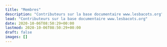```yaml
---
title: "Membres"
description: "Contributeurs sur la base documentaire www.lesbacots.org"
lead: "Contributeurs sur la base documentaire www.lesbacots.org"
date: 2020-10-06T08:50:29+00:00
lastmod: 2020-10-06T08:50:29+00:00
draft: false
images: []
---
```


